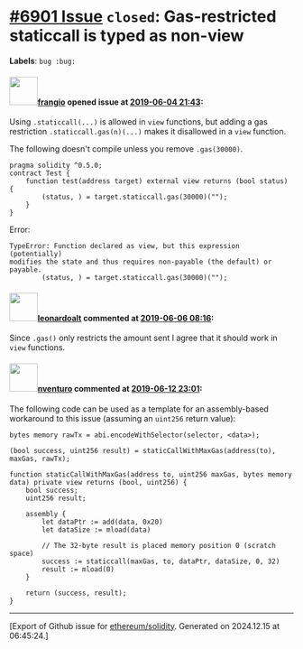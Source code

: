 # [\#6901 Issue](https://github.com/ethereum/solidity/issues/6901) `closed`: Gas-restricted staticcall is typed as non-view
**Labels**: `bug :bug:`


#### <img src="https://avatars.githubusercontent.com/u/481465?v=4" width="50">[frangio](https://github.com/frangio) opened issue at [2019-06-04 21:43](https://github.com/ethereum/solidity/issues/6901):

Using `.staticcall(...)` is allowed in `view` functions, but adding a gas restriction `.staticcall.gas(n)(...)` makes it disallowed in a `view` function.


The following doesn't compile unless you remove `.gas(30000)`.
```solidity
pragma solidity ^0.5.0;
contract Test {
    function test(address target) external view returns (bool status) {
        (status, ) = target.staticcall.gas(30000)("");
    }
}
```

Error:
```
TypeError: Function declared as view, but this expression (potentially)
modifies the state and thus requires non-payable (the default) or payable.
        (status, ) = target.staticcall.gas(30000)("");
```

#### <img src="https://avatars.githubusercontent.com/u/504195?u=ce2facd14af9fd474ebff49f0d44891f56f7500f&v=4" width="50">[leonardoalt](https://github.com/leonardoalt) commented at [2019-06-06 08:16](https://github.com/ethereum/solidity/issues/6901#issuecomment-499396170):

Since `.gas()` only restricts the amount sent I agree that it should work in `view` functions.

#### <img src="https://avatars.githubusercontent.com/u/2530770?u=a2b81f85d207864b7db06415db53010c21633b33&v=4" width="50">[nventuro](https://github.com/nventuro) commented at [2019-06-12 23:01](https://github.com/ethereum/solidity/issues/6901#issuecomment-501485095):

The following code can be used as a template for an assembly-based workaround to this issue (assuming an `uint256` return value):

```solidity
bytes memory rawTx = abi.encodeWithSelector(selector, <data>);

(bool success, uint256 result) = staticCallWithMaxGas(address(to), maxGas, rawTx);

function staticCallWithMaxGas(address to, uint256 maxGas, bytes memory data) private view returns (bool, uint256) {
    bool success;
    uint256 result;

    assembly {
        let dataPtr := add(data, 0x20)
        let dataSize := mload(data)

        // The 32-byte result is placed memory position 0 (scratch space)
        success := staticcall(maxGas, to, dataPtr, dataSize, 0, 32)
        result := mload(0)
    }

    return (success, result);
}
```


-------------------------------------------------------------------------------



[Export of Github issue for [ethereum/solidity](https://github.com/ethereum/solidity). Generated on 2024.12.15 at 06:45:24.]
